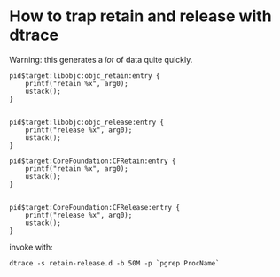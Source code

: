 
How to trap retain and release with dtrace
=======================================

Warning: this generates a *lot* of data quite quickly.

    pid$target:libobjc:objc_retain:entry {
        printf("retain %x", arg0);
        ustack();
    }
    
    
    pid$target:libobjc:objc_release:entry {
        printf("release %x", arg0);
        ustack();
    }
    
    pid$target:CoreFoundation:CFRetain:entry {
        printf("retain %x", arg0);
        ustack();
    }


    pid$target:CoreFoundation:CFRelease:entry {
        printf("release %x", arg0);
        ustack();
    }


invoke with:

    dtrace -s retain-release.d -b 50M -p `pgrep ProcName`

